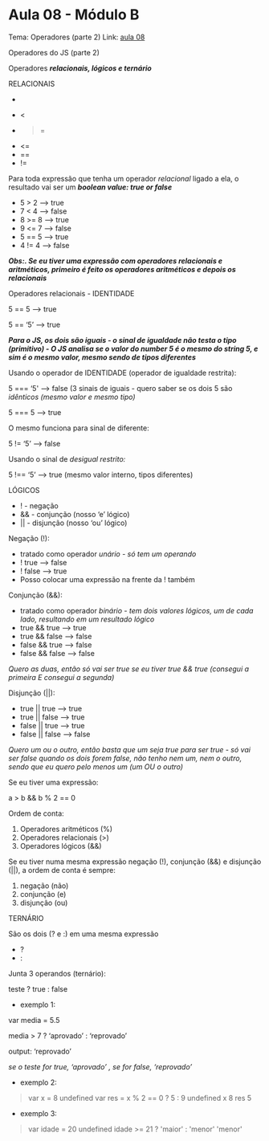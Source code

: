 # Aula 08 - Módulo B 

Tema: Operadores (parte 2)
Link: [aula 08](https://youtu.be/BP63NhITvao)

Operadores do JS (parte 2)

Operadores ***relacionais, lógicos e ternário***

RELACIONAIS

- >
- <
- >=
- <=
- ==
- !=

Para toda expressão que tenha um operador *relacional* ligado a ela, o resultado vai ser um ***boolean value: true or false***

- 5 > 2 —> true
- 7 < 4 —> false
- 8 >= 8 —> true
- 9 <= 7 —> false
- 5 == 5 —> true
- 4 != 4 —> false

***Obs:. Se eu tiver uma expressão com operadores relacionais e aritméticos, primeiro é feito os operadores aritméticos e depois os relacionais***

Operadores relacionais - IDENTIDADE

5 == 5 —> true

5 == ‘5’ —> true

***Para o JS, os dois são iguais - o sinal de igualdade não testa o tipo (primitivo) - O JS analisa se o valor do number 5 é o mesmo do string 5, e sim é o mesmo valor, mesmo sendo de tipos diferentes***

Usando o operador de IDENTIDADE (operador de igualdade restrita):

5 === ‘5' —> false (3 sinais de iguais - quero saber se os dois 5 são *idênticos (mesmo valor e mesmo tipo)*

5 === 5 —> true

O mesmo funciona para sinal de diferente:

5 != ‘5’ —> false

Usando o sinal de *desigual restrito:*

5 !== ‘5’ —> true (mesmo valor interno, tipos diferentes)

LÓGICOS

- ! - negação
- && - conjunção (nosso ‘e’ lógico)
- || - disjunção (nosso ‘ou’ lógico)

Negação (!):

- tratado como operador *unário - só tem um operando*
- ! true —> false
- ! false —> true
- Posso colocar uma expressão na frente da ! também

Conjunção (&&):

- tratado como operador *binário - tem dois valores lógicos, um de cada lado, resultando em um resultado lógico*
- true && true —> true
- true && false —> false
- false && true —> false
- false && false —> false

*Quero as duas, então só vai ser true se eu tiver true && true (consegui a primeira E consegui a segunda)*

Disjunção (||):

- true || true —> true
- true || false —> true
- false || true —> true
- false || false —> false

*Quero um ou o outro, então basta que um seja true para ser true - só vai ser false quando os dois forem false, não tenho nem um, nem o outro, sendo que eu quero pelo menos um (um OU o outro)*

Se eu tiver uma expressão:

a > b && b % 2 == 0

Ordem de conta:

1. Operadores aritméticos (%)
2. Operadores relacionais (>)
3. Operadores lógicos (&&)

Se eu tiver numa mesma expressão negação (!), conjunção (&&) e disjunção (||), a ordem de conta é sempre:

1. negação (não)
2. conjunção (e)
3. disjunção (ou)

TERNÁRIO

São os dois (? e :) em uma mesma expressão

- ?
- :

Junta 3 operandos (ternário):

teste ? true : false

- exemplo 1:

var media = 5.5

media > 7 ? ‘aprovado’ : ‘reprovado’

output: ‘reprovado’

*se o teste for true, ‘aprovado’ , se for false, ‘reprovado’*

- exemplo 2:

> var x = 8
undefined
var res = x % 2 == 0 ? 5 : 9
undefined
x
8
res
5
> 

- exemplo 3:

> var idade = 20
undefined
idade >= 21 ? 'maior' : 'menor'
'menor'
>